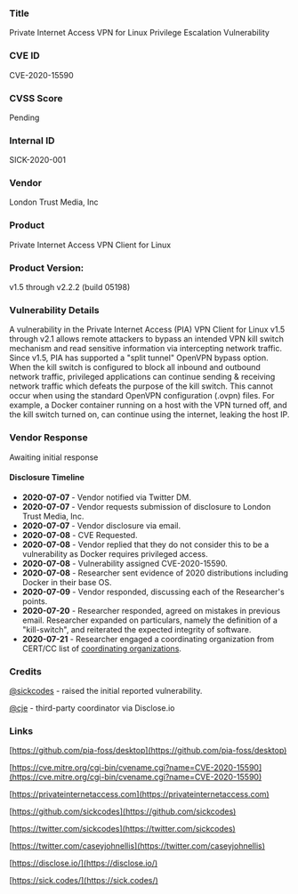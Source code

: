 ### Title
Private Internet Access VPN for Linux Privilege Escalation Vulnerability

### CVE ID
CVE-2020-15590

### CVSS Score
Pending

### Internal ID
SICK-2020-001
        
### Vendor
London Trust Media, Inc         
        
### Product
Private Internet Access VPN Client for Linux

### Product Version:
v1.5 through v2.2.2 (build 05198)
        
### Vulnerability Details
A vulnerability in the Private Internet Access (PIA) VPN Client for Linux v1.5 through v2.1 allows remote attackers to bypass an intended VPN kill switch mechanism and read sensitive information via intercepting network traffic. Since v1.5, PIA has supported a "split tunnel" OpenVPN bypass option. When the kill switch is configured to block all inbound and outbound network traffic, privileged applications can continue sending & receiving network traffic which defeats the purpose of the kill switch. This cannot occur when using the standard OpenVPN configuration (.ovpn) files. For example, a Docker container running on a host with the VPN turned off, and the kill switch turned on, can continue using the internet, leaking the host IP.

### Vendor Response
Awaiting initial response
        
#### Disclosure Timeline
* **2020-07-07** - Vendor notified via Twitter DM.
* **2020-07-07** - Vendor requests submission of disclosure to London Trust Media, Inc.
* **2020-07-07** - Vendor disclosure via email.
* **2020-07-08** - CVE Requested.
* **2020-07-08** - Vendor replied that they do not consider this to be a vulnerability as Docker requires privileged access.
* **2020-07-08** - Vulnerability assigned CVE-2020-15590.
* **2020-07-08** - Researcher sent evidence of 2020 distributions including Docker in their base OS.
* **2020-07-09** - Vendor responded, discussing each of the Researcher's points.
* **2020-07-20** - Researcher responded, agreed on mistakes in previous email. Researcher expanded on particulars, namely the definition of a "kill-switch", and reiterated the expected integrity of software.
* **2020-07-21** - Researcher engaged a coordinating organization from CERT/CC list of [coordinating organizations](https://vuls.cert.org/confluence/display/CVD/6.9+What+to+Do+When+Things+Go+Wrong).


### Credits

[@sickcodes](https://twitter.com/sickcodes/) - raised the initial reported vulnerability.

[@cje](https://twitter.com/caseyjohnellis) - third-party coordinator via Disclose.io

### Links

[https://github.com/pia-foss/desktop](https://github.com/pia-foss/desktop)

[https://cve.mitre.org/cgi-bin/cvename.cgi?name=CVE-2020-15590](https://cve.mitre.org/cgi-bin/cvename.cgi?name=CVE-2020-15590)

[https://privateinternetaccess.com](https://privateinternetaccess.com)

[https://github.com/sickcodes](https://github.com/sickcodes)

[https://twitter.com/sickcodes](https://twitter.com/sickcodes)

[https://twitter.com/caseyjohnellis](https://twitter.com/caseyjohnellis)

[https://disclose.io/](https://disclose.io/)

[https://sick.codes/](https://sick.codes/)


